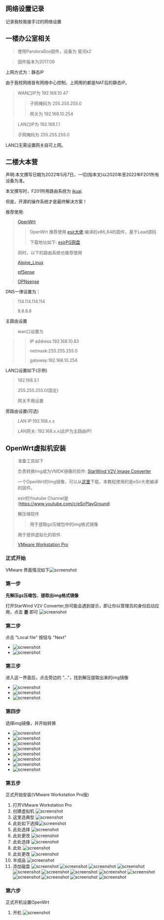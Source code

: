 ## 网络设置记录

记录我校我接手过的网络设置

## 一楼办公室相关

> 使用PandoraBox固件，设备为 斐讯k2

> 固件版本为2017.09

上网方式为：静态IP

由于我校网络皆有网络中心控制，上网用的都是NAT后的静态IP。

> WAN口IP为 192.168.10.47
>> 子网掩码为 255.255.255.0
>>
>> 网关为 192.168.10.254

> LAN口IP为 192.168.1.1
>
> 子网掩码为 255.255.255.0

LAN口无需设置网关自可上网。

## 二楼大本营

声明:本文撰写日期为2022年5月7日，一切(指本文)以2020年至2022年F201所有设备为准。

本文撰写时，F201所用路由系统为 [ikuai](https://www.ikuai8.com/).

但是，开源的操作系统才是最终解决方案！

推荐使用:
> [OpenWrt](https://openwrt.org/)
>> OpenWrt 推荐使用 [esir大佬](https://www.youtube.com/c/eSirPlayGround) 编译的x86_64的固件，基于Lead源码
>> 
>> 下载地址如下: [esirPG网盘](https://drive.google.com/drive/folders/1uRXg_krKHPrQneI3F2GNcSVRoCgkqESr?sort=13&direction=a)
>
> 同时，以下的路由系统也推荐使用
>
> [Alpine_Linux](https://www.alpinelinux.org/)
>
> [pfSense](https://www.pfsense.org/)
>
> [OPNsense](https://opnsense.org/)



DNS一律设置为：
> 114.114.114.114
> 
> 8.8.8.8

主路由设置

> wan口设置为

>>  IP address:192.168.10.83
>>
>> netmask:255.255.255.0
>>
>> gateway:192.168.10.254

LAN口设置如下(示例)

> 192.168.3.1
>
> 255.255.255.0(固定)
>
> 网关不用设置


旁路由设置(可选)

> LAN IP:192.168.x.x
> 
> LAN网关: 192.168.x.x(此IP为主路由IP)

## OpenWrt虚拟机安装

> 准备工具如下
> 
> 负责转换Img成为VMDK镜像的软件: [StarWind V2V Image Converter](https://www.starwindsoftware.com/starwind-v2v-converter)
> 
> 一个OpenWrt的Img镜像，可以从[这里](https://drive.google.com/drive/folders/1PsS3c0P7a4A4KY8plQg4Fla8ZI-PGBb1?sort=13&direction=a)下载，本教程使用的是eSir大佬编译的固件。
> 
> esir的Youtube Channel是(https://www.youtube.com/c/eSirPlayGround)
> 
> 解压缩软件
> >
> >用于提取gz压缩包中的img格式镜像
> 
> 用于提供虚拟化的软件
> 
> [VMware Workstation Pro](https://www.vmware.com/products/workstation-pro/workstation-pro-evaluation.html)


### 正式开始
VMware 界面情况如下![screenshot](https://cdn.jsdelivr.net/gh/ChenDaojun/blog-cdn/blog_net/1.png)

### 第一步
**先解压gz压缩包**，**提取出img格式镜像**

打开StarWind V2V Converter,你可能会遇到提示，即让你以管理员的身份启动应用，点击 **是** 即可
![screenshot](https://cdn.jsdelivr.net/gh/ChenDaojun/blog-cdn/blog_net/2.png)

### 第二步
点击 "Local file" 按钮与 "Next"
- ![screenshot](https://cdn.jsdelivr.net/gh/ChenDaojun/blog-cdn/blog_net/3.png)
- ![screenshot](https://raw.githubusercontent.com/ChenDaojun/blog-cdn/main/blog_net/4.png)

### 第三步
进入这一界面后，点击旁边的 "..."，找到解压提取出来的img镜像
- ![screenshot](https://raw.githubusercontent.com/ChenDaojun/blog-cdn/main/blog_net/5.png)
- ![screenshot](https://raw.githubusercontent.com/ChenDaojun/blog-cdn/main/blog_net/6.png)
- ![screenshot](https://raw.githubusercontent.com/ChenDaojun/blog-cdn/main/blog_net/7.png)

### 第四步
选择img镜像，并开始转换
- ![screenshot](https://raw.githubusercontent.com/ChenDaojun/blog-cdn/main/blog_net/8.png)
- ![screenshot](https://raw.githubusercontent.com/ChenDaojun/blog-cdn/main/blog_net/9.png)
- ![screenshot](https://raw.githubusercontent.com/ChenDaojun/blog-cdn/main/blog_net/10.png)
- ![screenshot](https://raw.githubusercontent.com/ChenDaojun/blog-cdn/main/blog_net/11.png)
- ![screenshot](https://raw.githubusercontent.com/ChenDaojun/blog-cdn/main/blog_net/12.png)
- ![screenshot](https://raw.githubusercontent.com/ChenDaojun/blog-cdn/main/blog_net/13.png)
- ![screenshot](https://raw.githubusercontent.com/ChenDaojun/blog-cdn/main/blog_net/14.png)
- ![screenshot](https://raw.githubusercontent.com/ChenDaojun/blog-cdn/main/blog_net/15.png)

### 第五步
正式开始安装(VMware Workstation Pro版)

1. 打开VMware Workstation Pro
2. 创建虚拟机 ![screenshot](https://raw.githubusercontent.com/ChenDaojun/blog-cdn/main/blog_net/16.png)
3. 这里选典型 ![screenshot](https://raw.githubusercontent.com/ChenDaojun/blog-cdn/main/blog_net/17.png)
4. 此处如下选择![screenshot](https://raw.githubusercontent.com/ChenDaojun/blog-cdn/main/blog_net/18.png)
5. 此处选择 ![screenshot](https://raw.githubusercontent.com/ChenDaojun/blog-cdn/main/blog_net/19.png)
6. 此处更改 ![screenshot](https://raw.githubusercontent.com/ChenDaojun/blog-cdn/main/blog_net/20.png)
7. 此处选择 ![screenshot](https://raw.githubusercontent.com/ChenDaojun/blog-cdn/main/blog_net/21.png)
8. 此处 ![screenshot](https://raw.githubusercontent.com/ChenDaojun/blog-cdn/main/blog_net/22.png)
9. 此处更改 ![screenshot](https://raw.githubusercontent.com/ChenDaojun/blog-cdn/main/blog_net/23.png)
10. 半成品 ![screenshot](https://raw.githubusercontent.com/ChenDaojun/blog-cdn/main/blog_net/24.png)
11. 添加磁盘 ![screenshot](https://raw.githubusercontent.com/ChenDaojun/blog-cdn/main/blog_net/25.png)
![screenshot](https://raw.githubusercontent.com/ChenDaojun/blog-cdn/main/blog_net/26.png)
![screenshot](https://raw.githubusercontent.com/ChenDaojun/blog-cdn/main/blog_net/27.png)
![screenshot](https://raw.githubusercontent.com/ChenDaojun/blog-cdn/main/blog_net/28.png)
![screenshot](https://raw.githubusercontent.com/ChenDaojun/blog-cdn/main/blog_net/29.png)
![screenshot](https://raw.githubusercontent.com/ChenDaojun/blog-cdn/main/blog_net/30.png)
![screenshot](https://raw.githubusercontent.com/ChenDaojun/blog-cdn/main/blog_net/31.png)
![screenshot](https://raw.githubusercontent.com/ChenDaojun/blog-cdn/main/blog_net/32.png)
![screenshot](https://raw.githubusercontent.com/ChenDaojun/blog-cdn/main/blog_net/33.png)
![screenshot](https://raw.githubusercontent.com/ChenDaojun/blog-cdn/main/blog_net/34.png)
![screenshot](https://raw.githubusercontent.com/ChenDaojun/blog-cdn/main/blog_net/35.png)
![screenshot](https://raw.githubusercontent.com/ChenDaojun/blog-cdn/main/blog_net/36.png)
![screenshot](https://raw.githubusercontent.com/ChenDaojun/blog-cdn/main/blog_net/37.png)

### 第六步
正式开机设置OpenWrt

1. 开机 ![screenshot](https://raw.githubusercontent.com/ChenDaojun/blog-cdn/main/blog_net/38.png)